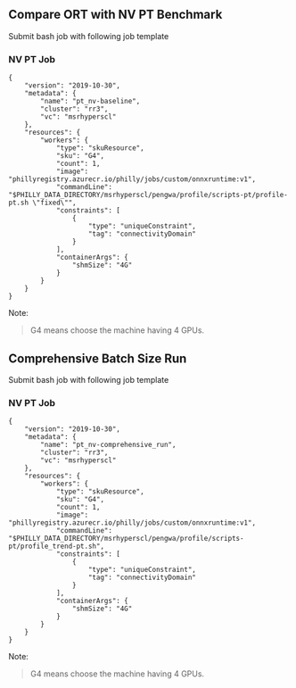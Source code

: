 ## Compare ORT with NV PT Benchmark

Submit bash job with following job template

### NV PT Job

    {
        "version": "2019-10-30",
        "metadata": {
            "name": "pt_nv-baseline",
            "cluster": "rr3",
            "vc": "msrhyperscl"
        },
        "resources": {
            "workers": {
                "type": "skuResource",
                "sku": "G4",
                "count": 1,
                "image": "phillyregistry.azurecr.io/philly/jobs/custom/onnxruntime:v1",
                "commandLine": "$PHILLY_DATA_DIRECTORY/msrhyperscl/pengwa/profile/scripts-pt/profile-pt.sh \"fixed\"",
                "constraints": [
                    {
                        "type": "uniqueConstraint",
                        "tag": "connectivityDomain"
                    }
                ],
                "containerArgs": {
                    "shmSize": "4G"
                }
            }
        }
    }

Note: 
> G4 means choose the machine having 4 GPUs.

## Comprehensive Batch Size Run

Submit bash job with following job template

### NV PT Job

    {
        "version": "2019-10-30",
        "metadata": {
            "name": "pt_nv-comprehensive_run",
            "cluster": "rr3",
            "vc": "msrhyperscl"
        },
        "resources": {
            "workers": {
                "type": "skuResource",
                "sku": "G4",
                "count": 1,
                "image": "phillyregistry.azurecr.io/philly/jobs/custom/onnxruntime:v1",
                "commandLine": "$PHILLY_DATA_DIRECTORY/msrhyperscl/pengwa/profile/scripts-pt/profile_trend-pt.sh",
                "constraints": [
                    {
                        "type": "uniqueConstraint",
                        "tag": "connectivityDomain"
                    }
                ],
                "containerArgs": {
                    "shmSize": "4G"
                }
            }
        }
    }


Note: 
> G4 means choose the machine having 4 GPUs.
